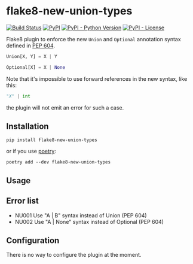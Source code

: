 # flake8-new-union-types
[![Build Status](https://github.com/xome4ok/flake8-new-union-types/actions/workflows/check.yml/badge.svg?branch=main)](https://github.com/xome4ok/flake8-new-union-types/actions/workflows/check.yml)
[![PyPI](https://img.shields.io/pypi/v/flake8-new-union-types)](https://pypi.org/project/flake8-new-union-types/)
[![PyPI - Python Version](https://img.shields.io/pypi/pyversions/flake8-new-union-types)](https://pypi.org/project/flake8-new-union-types/)
[![PyPI - License](https://img.shields.io/pypi/l/flake8-new-union-types)](https://pypi.org/project/flake8-new-union-types/)

Flake8 plugin to enforce the new `Union` and `Optional` annotation syntax defined in [PEP 604](https://peps.python.org/pep-0604/).

```python
Union[X, Y] = X | Y

Optional[X] = X | None
```

Note that it's impossible to use forward references in the new syntax, like this:

```python
"X" | int
```

the plugin will not emit an error for such a case.

## Installation

```
pip install flake8-new-union-types
```

or if you use [poetry](https://python-poetry.org/):

```
poetry add --dev flake8-new-union-types
```

## Usage

## Error list

* NU001 Use "A | B" syntax instead of Union (PEP 604)
* NU002 Use "A | None" syntax instead of Optional (PEP 604)

## Configuration

There is no way to configure the plugin at the moment.
